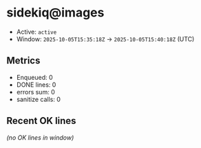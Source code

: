 # sidekiq@images

- Active: `active`
- Window: `2025-10-05T15:35:18Z` → `2025-10-05T15:40:18Z` (UTC)

## Metrics
- Enqueued: 0
- DONE lines: 0
- errors sum: 0
- sanitize calls: 0

## Recent OK lines
_(no OK lines in window)_
